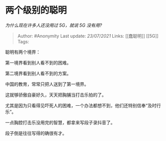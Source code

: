 # 两个级别的聪明
*为什么现在许多人还没用过 5G，就说 5G 没有用?*

> Author: #Anonymity
Last update: *23/07/2021* 
Links: [[蠢聪明]] [[5G]]
Tags:  

 
聪明有两个境界：

第一境界看到别人看不到的困难。

第二境界看到别人看不到的方案。

中国的教育，常常只把人送到了第一境界。

这就够骄傲自豪好久，天天把胸脯当打击乐拍的了。

尤其是因为只看得见吓死人的困难，一个办法都想不到，他们还特别信奉“及时行乐”。

一点胸腔打击乐没用完的智慧，都拿来写段子录抖音了。

段子倒是往往写得的确很有才。



